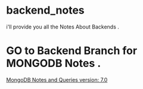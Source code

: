 # backend_notes
i'll provide you all the Notes About Backends .
# GO to Backend Branch for MONGODB Notes .
[MongoDB Notes and Queries version: 7.0](https://github.com/nikkhyro-dev/backend_notes.git)
